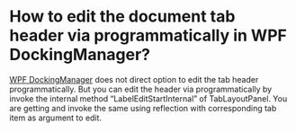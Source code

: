 # How to edit the document tab header via programmatically in WPF DockingManager?

[WPF DockingManager](https://www.syncfusion.com/wpf-controls/docking) does not direct option to edit the tab header programmatically. But you can edit the header via programmatically by invoke the internal method “LabelEditStartInternal” of TabLayoutPanel. You are getting and invoke the same using reflection with corresponding tab item as argument to edit.